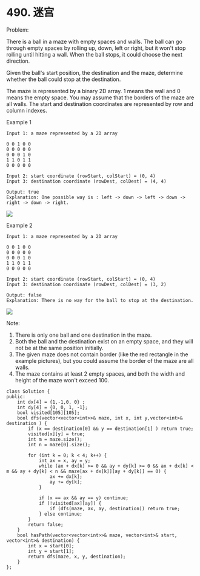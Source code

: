 # 490. 迷宫

Problem:

There is a ball in a maze with empty spaces and walls. The ball can go through empty spaces by rolling up, down, left or right, but it won't stop rolling until hitting a wall. When the ball stops, it could choose the next direction.

Given the ball's start position, the destination and the maze, determine whether the ball could stop at the destination.

The maze is represented by a binary 2D array. 1 means the wall and 0 means the empty space. You may assume that the borders of the maze are all walls. The start and destination coordinates are represented by row and column indexes.

Example 1

```
Input 1: a maze represented by a 2D array

0 0 1 0 0
0 0 0 0 0
0 0 0 1 0
1 1 0 1 1
0 0 0 0 0

Input 2: start coordinate (rowStart, colStart) = (0, 4)
Input 3: destination coordinate (rowDest, colDest) = (4, 4)

Output: true
Explanation: One possible way is : left -> down -> left -> down -> right -> down -> right.
```

![](https://cheonhyangzhang.gitbooks.io/leetcode-solutions/content/assets/maze\_1\_example\_1.png)

Example 2

```
Input 1: a maze represented by a 2D array

0 0 1 0 0
0 0 0 0 0
0 0 0 1 0
1 1 0 1 1
0 0 0 0 0

Input 2: start coordinate (rowStart, colStart) = (0, 4)
Input 3: destination coordinate (rowDest, colDest) = (3, 2)

Output: false
Explanation: There is no way for the ball to stop at the destination.
```

![](https://cheonhyangzhang.gitbooks.io/leetcode-solutions/content/assets/maze\_1\_example\_2.png)

Note:

1. There is only one ball and one destination in the maze.
2. Both the ball and the destination exist on an empty space, and they will not be at the same position initially.
3. The given maze does not contain border (like the red rectangle in the example pictures), but you could assume the border of the maze are all walls.
4. The maze contains at least 2 empty spaces, and both the width and height of the maze won't exceed 100.

```clike
class Solution {
public:
    int dx[4] = {1,-1,0, 0} ;
    int dy[4] = {0, 0, 1, -1};
    bool visited[105][105];
    bool dfs(vector<vector<int>>& maze, int x, int y,vector<int>& destination ) {    
        if (x == destination[0] && y == destination[1] ) return true;
        visited[x][y] = true;
        int m = maze.size();
        int n = maze[0].size();
       
        for (int k = 0; k < 4; k++) {   
            int ax = x, ay = y;       
            while (ax + dx[k] >= 0 && ay + dy[k] >= 0 && ax + dx[k] < m && ay + dy[k] < n && maze[ax + dx[k]][ay + dy[k]] == 0) {
                ax += dx[k];
                ay += dy[k];
            }

            if (x == ax && ay == y) continue;  
            if (!visited[ax][ay]) {
                if (dfs(maze, ax, ay, destination)) return true;
            } else continue;
        }
        return false;    
    }
    bool hasPath(vector<vector<int>>& maze, vector<int>& start, vector<int>& destination) {
        int x = start[0];
        int y = start[1];     
        return dfs(maze, x, y, destination);
    }
};
```
